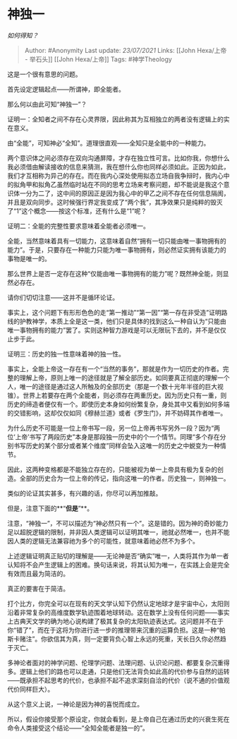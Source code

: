 # 神独一
*如何得知？*
 
> Author: #Anonymity
Last update: *23/07/2021* 
Links: [[John Hexa/上帝 - 举石头]] [[John Hexa/上帝]]
Tags: #神学Theology 

这是一个很有意思的问题。

首先设定逻辑起点——所谓神，即全能者。

那么何以由此可知“神独一”？

证明一：全知者之间不存在心灵界限，因此称其为互相独立的两者没有逻辑上的实在意义。

由“全能”，可知神必“全知”。道理很直观——全知只是全能中的一种能力。

两个意识体之间必须存在双向沟通屏障，才存在独立性可言。比如你我，你想什么我必须借由解读接收的信息来猜测，我在想什么你也同样必须如此。正因为如此，我们才互相称为异己的存在。而在我内心深处使用拟态立场自我争辩时，我内心中的拟角甲和拟角乙虽然临时站在不同的思考立场来考察问题，却不能说是我这个意识体一分为二了，这中间的原因正是因为我心中的甲乙之间不存在任何信息隔阂，并且是双向同步。这时候强行界定我变成了“两个我”，其净效果只是纯粹的毁灭了“1”这个概念——按这个标准，还有什么是“1”呢？

证明二：全能的完整性要求意味着全能者必须唯一。

全能，当然意味着具有一切能力，这意味着自然“拥有一切只能由唯一事物拥有的能力”。于是，只要存在一种能力只能为唯一事物拥有，则必然证实拥有该能力的事物是唯一的。

那么世界上是否一定存在这种“仅能由唯一事物拥有的能力”呢？既然神全能，则显然必存在。

请你们切切注意——这并不是循环论证。

事实上，这个问题下有形形色色的走“第一推动”“第一因”“第一存在非受造”证明路线的护教神学，本质上全是这一类，他们只是具体的找到这么一种自认为“只能由唯一事物拥有的能力”罢了。实则这种智力游戏是可以无限玩下去的，并不是仅仅止步于此。

证明三：历史的独一性意味着神的独一性。

事实上，全能上帝这一存在有一个“当然的事务”，那就是作为一切历史的作者。完整的理解上帝，原则上唯一的途径就是了解全部历史。如同要真正彻底的理解一个人，唯一的途径是通过这人所触及的全部历史（那是一个数十光年半径的巨大视锥）。世界上若要存在两个全能者，则必须存在两重历史。因为历史只有一重，则历史的缔造者便仅有一个。即使历史本身如何纷繁复杂，身处其中又看到如何多端的交错影响，这却仅仅如同《穆赫兰道》或者《罗生门》，并不妨碍其作者唯一。

为什么历史不可能是一位上帝书写一段，另一位上帝再书写另外一段？因为“两位‘上帝’书写了两段历史”本身是那段独一历史中的个一个情节。同理“多个存在分别书写历史的某个部分或者某个维度”同样会坠入这唯一的历史之中蜕变为一种情节。

因此，这两种变格都是不能独立存在的，只能被视为单一上帝具有极为复杂的创造。全部的历史合为一位上帝的传记，指向这唯一的作者。历史独一，则神独一。

类似的论证其实甚多，有兴趣的话，你尽可以再加推敲。

但是，注意下面的**“**但是**”**。

注意，“神独一”，不可以描述为“神必然只有一个”。这是错的。因为神的奇妙能力足以超脱逻辑的限制，并非因人类逻辑可以证明其唯一，祂就必然唯一，也并不能因人类的逻辑无法兼容祂为多个的可能性，就意味着祂必然不为多个。

上述逻辑证明真正贴切的理解是——无论神是否“确实”唯一，人类将其作为单一者认知将不会产生逻辑上的困难。换句话来说，将其认知为唯一，在实践上会是完全有效而且最为简洁的。

真正的要害在于简洁。

打个比方，你完全可以在现有的天文学认知下仍然认定地球才是宇宙中心，太阳则沿着非常复杂的高维度数学轨迹围着地球转动。这在数学上没有任何问题——事实上古典天文学的确为地心说构建了极其复杂的太阳轨迹表达式。这问题并不在于你“错了”，而在于这将为你进行进一步的推理带来沉重的运算负担。这是一种“帕斯卡赌注”。你欲信其为真，则一定要背负心智上永远的死重，天长日久你必然趋于灭亡。

多神论者面对的神学问题、伦理学问题、法理问题、认识论问题、都要复杂沉重得多。逻辑上他们的路也可以走通，只是他们无法背负如此高的代价参与自然的运转——既承担不起思考的代价，也承担不起不追求深刻自洽的代价（说不通的价值观代价同样巨大）。

从这个意义上说，一神论是因为神的喜悦而成立。

所以，假设你接受那个原设定，你就会看到，是上帝自己在通过历史的兴衰生死在命令人类接受这个结论——“全知全能者是独一的”。